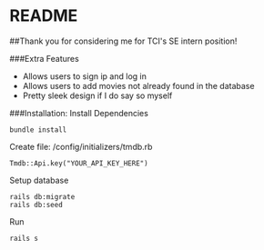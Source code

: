 # README

##Thank you for considering me for TCI's SE intern position!

###Extra Features
- Allows users to sign ip and log in
- Allows users to add movies not already found in the database
- Pretty sleek design if I do say so myself

###Installation:
Install Dependencies
```
bundle install
```
Create file: /config/initializers/tmdb.rb
```
Tmdb::Api.key("YOUR_API_KEY_HERE")
```
Setup database
```
rails db:migrate
rails db:seed
```
Run
```
rails s
```
